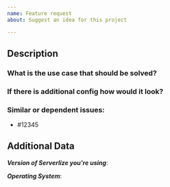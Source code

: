 ```yaml
---
name: Feature request
about: Suggest an idea for this project

---
```


<!--
1. If you have a question and not a feature request please ask it at https://gitter.im/serverlize/lobby
2. Please check if an issue already exists so there are no duplicates
3. Check out and follow our Guidelines: https://github.com/serverlize/serverlize/blob/master/CONTRIBUTING.md
4. Fill out the whole template so we have a good overview on the issue
5. Do not remove any section of the template. If something is not applicable leave it empty but leave it in the Issue
6. Please follow the template, otherwise we'll have to ask you to update it
-->

## Description

### What is the use case that should be solved?
<!--
The more detail you describe this in, the easier it is to understand for us :)
-->

### If there is additional config how would it look?

### Similar or dependent issues:
  - #12345

## Additional Data

***Version of Serverlize you're using***:

***Operating System***:
